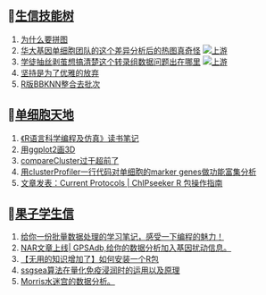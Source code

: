 ## 📝[生信技能树](https://github.com/ixxmu/mp_duty/issues?q=label%3A%E7%94%9F%E4%BF%A1%E6%8A%80%E8%83%BD%E6%A0%91+is%3Aclosed)
<!-- 1issueTable -->

1. [为什么要拼图](https://github.com/ixxmu/mp_duty/issues/3216) 
2. [华大基因单细胞团队的这个差异分析后的热图真奇怪](https://github.com/ixxmu/mp_duty/issues/3193) [![上游](https://img.shields.io/github/labels/ixxmu/mp_duty/上游)](https://github.com/ixxmu/mp_duty/labels/上游)
3. [学徒抽丝剥茧想搞清楚这个转录组数据问题出在哪里](https://github.com/ixxmu/mp_duty/issues/3192) [![上游](https://img.shields.io/github/labels/ixxmu/mp_duty/上游)](https://github.com/ixxmu/mp_duty/labels/上游)
4. [坚持是为了优雅的放弃](https://github.com/ixxmu/mp_duty/issues/3188) 
5. [R版BBKNN整合去批次](https://github.com/ixxmu/mp_duty/issues/3149) 
<!-- 1issueTable -->
## 📝[单细胞天地](https://github.com/ixxmu/mp_duty/issues?q=label%3A%E5%8D%95%E7%BB%86%E8%83%9E%E5%A4%A9%E5%9C%B0+is%3Aclosed)
<!-- 2issueTable -->

1. [《R语言科学编程及仿真》读书笔记](https://github.com/ixxmu/mp_duty/issues/3141) 
2. [用ggplot2画3D](https://github.com/ixxmu/mp_duty/issues/3054) 
3. [compareCluster过于超前了](https://github.com/ixxmu/mp_duty/issues/3015) 
4. [用clusterProfiler一行代码对单细胞的marker genes做功能富集分析](https://github.com/ixxmu/mp_duty/issues/3001) 
5. [文章发表：Current Protocols | ChIPseeker R 包操作指南](https://github.com/ixxmu/mp_duty/issues/2998) 
<!-- 2issueTable -->

## 📝[果子学生信](https://github.com/ixxmu/mp_duty/issues?q=label%3A%E6%9E%9C%E5%AD%90%E5%AD%A6%E7%94%9F%E4%BF%A1+is%3Aclosed)
<!-- 3issueTable -->

1. [给你一份批量数据处理的学习笔记，感受一下编程的魅力！](https://github.com/ixxmu/mp_duty/issues/3204) 
2. [NAR文章上线| GPSAdb,给你的数据分析加入基因扰动信息。](https://github.com/ixxmu/mp_duty/issues/3007) 
3. [【无用的知识增加了】如何安装一个R包](https://github.com/ixxmu/mp_duty/issues/2985) 
4. [ssgsea算法在量化免疫浸润时的运用以及原理](https://github.com/ixxmu/mp_duty/issues/2901) 
5. [Morris水迷宫的数据分析。](https://github.com/ixxmu/mp_duty/issues/2900) 
<!-- 3issueTable -->
